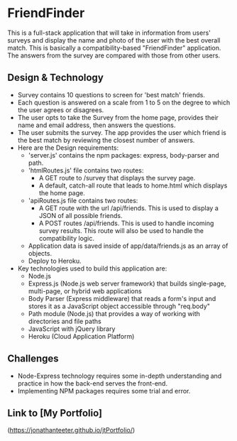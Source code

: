 # FriendFinder
This is a full-stack application that will take in information from users' surveys and display the name and photo of the user with the best overall match.  This is basically a compatibility-based "FriendFinder" application.  The answers from the survey are compared with those from other users.

## Design & Technology
* Survey contains 10 questions to screen for 'best match' friends.
* Each question is answered on a scale from 1 to 5 on the degree to which the user agrees or disagrees.
* The user opts to take the Survey from the home page, provides their name and email address, then answers the questions.
* The user submits the survey. The app provides the user which friend is the best match by reviewing the closest number of answers.
* Here are the Design requirements:
    * 'server.js' contains the npm packages:  express, body-parser and path.
    * 'htmlRoutes.js' file contains two routes: 
        *  A GET route to /survey that displays the survey page.
        * A default, catch-all route that leads to home.html which displays the home page.
    * 'apiRoutes.js file contains two routes:
        *  A GET route with the url /api/friends. This is used to display a JSON of all possible friends.
        *  A POST routes /api/friends. This is used to handle incoming survey results. This route will also be used to handle the compatibility logic. 
    * Application data is saved inside of app/data/friends.js as an array of objects. 
    * Deploy to Heroku.
* Key technologies used to build this application are:
    * Node.js 
    * Express.js (Node.js web server framework) that builds single-page, multi-page, or hybrid web applications
    * Body Parser (Express middleware) that reads a form's input and stores it as a JavaScript object accessible through "req.body"
    * Path module (Node.js) that provides a way of working with directories and file paths
    * JavaScript with jQuery library
    * Heroku (Cloud Application Platform)

## Challenges
* Node-Express technology requires some in-depth understanding and practice in how the back-end serves the front-end. 
* Implementing NPM packages requires some trial and error.

## Link to [My Portfolio] 
(https://jonathanteeter.github.io/jtPortfolio/)